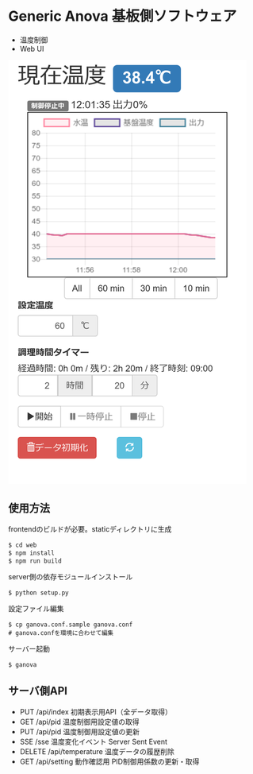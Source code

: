Generic Anova 基板側ソフトウェア
==================================

- 温度制御
- Web UI

![image](./generic-anova.png)

使用方法
---------

frontendのビルドが必要。staticディレクトリに生成

```
$ cd web
$ npm install
$ npm run build
```

server側の依存モジュールインストール

```
$ python setup.py 
```

設定ファイル編集

```
$ cp ganova.conf.sample ganova.conf
# ganova.confを環境に合わせて編集
```

サーバー起動

```
$ ganova
```


サーバ側API
----

- PUT /api/index
    初期表示用API（全データ取得）
- GET /api/pid
    温度制御用設定値の取得
- PUT /api/pid
    温度制御用設定値の更新
- SSE /sse
    温度変化イベント Server Sent Event
- DELETE /api/temperature
    温度データの履歴削除
- GET /api/setting
    動作確認用 PID制御用係数の更新・取得


